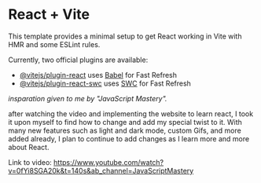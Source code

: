 # React + Vite

This template provides a minimal setup to get React working in Vite with HMR and some ESLint rules.

Currently, two official plugins are available:

- [@vitejs/plugin-react](https://github.com/vitejs/vite-plugin-react/blob/main/packages/plugin-react/README.md) uses [Babel](https://babeljs.io/) for Fast Refresh
- [@vitejs/plugin-react-swc](https://github.com/vitejs/vite-plugin-react-swc) uses [SWC](https://swc.rs/) for Fast Refresh

*insparation given to me by "JavaScript Mastery".*

after watching the video and implementing the website to learn react,
I took it upon myself to find how to change and add my special twist to it. 
With many new features such as light and dark mode, custom Gifs, and more added already, I plan to continue to add changes as I learn more and more about React.

Link to video:
https://www.youtube.com/watch?v=0fYi8SGA20k&t=140s&ab_channel=JavaScriptMastery
